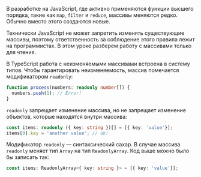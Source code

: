 В разработке на JavaScript, где активно применяются функции высшего порядка, такие как `map`, `filter` и `reduce`, массивы меняются редко. Обычно вместо этого создаются новые.

Технически JavaScript не может запретить изменять существующие массивы, поэтому ответственность за соблюдение этого правила лежит на программистах. В этом уроке разберем работу с массивами только для чтения.

В TypeScript работа с неизменяемыми массивами встроена в систему типов. Чтобы гарантировать неизменяемость, массив помечается модификатором `readonly`:

```typescript
function process(numbers: readonly number[]) {
  numbers.push(1); // Error!
}
```

[//]: # (TODO - автору: нужно описать код - на что здесь обратить внимание? )

`readonly` запрещает изменение массива, но не запрещает изменение объектов, которые находятся внутри массива:

```typescript
const items: readonly ({ key: string })[] = [{ key: 'value'}];
items[0].key = 'another value'; // ok!
```

[//]: # (TODO - автору: нужно описать код - на что здесь обратить внимание? )

Модификатор `readonly` — синтаксический сахар. В случае массива `readonly` меняет тип `Array` на тип `ReadonlyArray`. Код выше можно было бы записать так:

[//]: # (TODO - автору: а зачем его так записывать? что будет в итоге? )

```typescript
const items: ReadonlyArray<{ key: string }> = [{ key: 'value'}];
```

[//]: # (TODO - автору: нужно описать код - на что здесь обратить внимание? )
